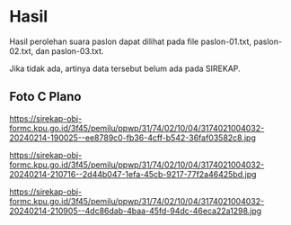 # Hasil

Hasil perolehan suara paslon dapat dilihat pada file paslon-01.txt, paslon-02.txt, dan paslon-03.txt.

Jika tidak ada, artinya data tersebut belum ada pada SIREKAP.

## Foto C Plano

https://sirekap-obj-formc.kpu.go.id/3f45/pemilu/ppwp/31/74/02/10/04/3174021004032-20240214-190025--ee8789c0-fb36-4cff-b542-36faf03582c8.jpg

https://sirekap-obj-formc.kpu.go.id/3f45/pemilu/ppwp/31/74/02/10/04/3174021004032-20240214-210716--2d44b047-1efa-45cb-9217-77f2a46425bd.jpg

https://sirekap-obj-formc.kpu.go.id/3f45/pemilu/ppwp/31/74/02/10/04/3174021004032-20240214-210905--4dc86dab-4baa-45fd-94dc-46eca22a1298.jpg

